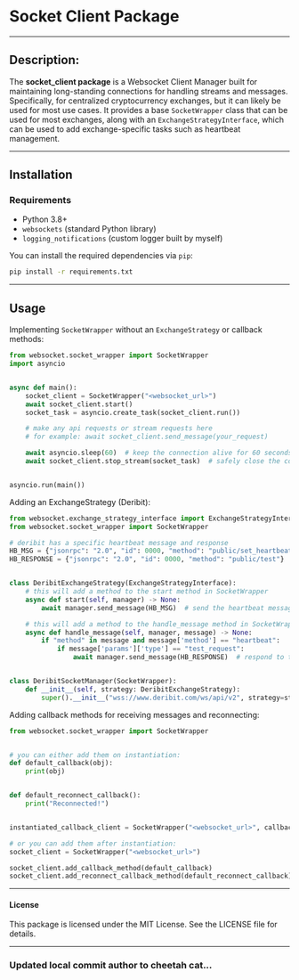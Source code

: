 # Socket Client Package

---

## Description:
The **socket_client package** is a Websocket Client Manager built for maintaining long-standing connections for handling streams and messages.
Specifically, for centralized cryptocurrency exchanges, but it can likely be used for most use cases. It provides a base `SocketWrapper` class 
that can be used for most exchanges, along with an `ExchangeStrategyInterface`, which can be used to add exchange-specific tasks such as heartbeat management.

---

## Installation

### Requirements
- Python 3.8+
- `websockets` (standard Python library)
- `logging_notifications` (custom logger built by myself)

You can install the required dependencies via `pip`:
```bash
pip install -r requirements.txt
```

---

## Usage

Implementing `SocketWrapper` without an `ExchangeStrategy` or callback methods:

```python
from websocket.socket_wrapper import SocketWrapper
import asyncio


async def main():
    socket_client = SocketWrapper("<websocket_url>")
    await socket_client.start()
    socket_task = asyncio.create_task(socket_client.run())

    # make any api requests or stream requests here
    # for example: await socket_client.send_message(your_request)

    await asyncio.sleep(60)  # keep the connection alive for 60 seconds
    await socket_client.stop_stream(socket_task)  # safely close the connection 


asyncio.run(main())
```

Adding an ExchangeStrategy (Deribit):

```python
from websocket.exchange_strategy_interface import ExchangeStrategyInterface
from websocket.socket_wrapper import SocketWrapper

# deribit has a specific heartbeat message and response
HB_MSG = {"jsonrpc": "2.0", "id": 0000, "method": "public/set_heartbeat", "params": {"interval": 30}}
HB_RESPONSE = {"jsonrpc": "2.0", "id": 0000, "method": "public/test"}


class DeribitExchangeStrategy(ExchangeStrategyInterface):
    # this will add a method to the start method in SocketWrapper
    async def start(self, manager) -> None:
        await manager.send_message(HB_MSG)  # send the heartbeat message as per deribit docs

    # this will add a method to the handle_message method in SocketWrapper
    async def handle_message(self, manager, message) -> None:
        if "method" in message and message['method'] == "heartbeat":
            if message['params']['type'] == "test_request":
                await manager.send_message(HB_RESPONSE)  # respond to the heartbeat as per deribit docs


class DeribitSocketManager(SocketWrapper):
    def __init__(self, strategy: DeribitExchangeStrategy):
        super().__init__("wss://www.deribit.com/ws/api/v2", strategy=strategy)
```

Adding callback methods for receiving messages and reconnecting:

```python
from websocket.socket_wrapper import SocketWrapper


# you can either add them on instantiation:
def default_callback(obj):
    print(obj)


def default_reconnect_callback():
    print("Reconnected!")


instantiated_callback_client = SocketWrapper("<websocket_url>", callback=default_callback, reconnect_callback=default_reconnect_callback)

# or you can add them after instantiation:
socket_client = SocketWrapper("<websocket_url>")

socket_client.add_callback_method(default_callback)
socket_client.add_reconnect_callback_method(default_reconnect_callback)
```

---

#### License
This package is licensed under the MIT License. See the LICENSE file for details.

----
### Updated local commit author to cheetah cat...